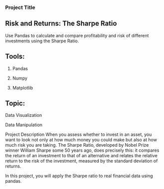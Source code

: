 ### Project Title

## Risk and Returns: The Sharpe Ratio

Use Pandas to calculate and compare profitability and risk of different investments using the Sharpe Ratio.

## Tools:

1. Pandas

2. Numpy

3. Matplotlib


## Topic:
Data Visualization

Data Manipulation

Project Description
When you assess whether to invest in an asset, you want to look not only at how much money you could make but also at how much risk you are taking. The Sharpe Ratio, developed by Nobel Prize winner William Sharpe some 50 years ago, does precisely this: it compares the return of an investment to that of an alternative and relates the relative return to the risk of the investment, measured by the standard deviation of returns.

In this project, you will apply the Sharpe ratio to real financial data using pandas.
